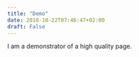 ```yaml
---
title: "Demo"
date: 2018-10-22T07:46:47+02:00
draft: False
---
```


I am a demonstrator of a high quality page.
